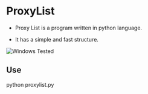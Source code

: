 # ProxyList
 * Proxy List is a program written in python language.

 * It has a simple and fast structure.

![Windows Tested](https://i.ibb.co/vJH7x50/Windows-Tested.png "Tested")

## Use

python proxylist.py
